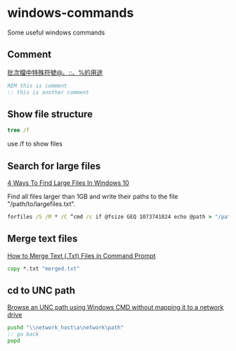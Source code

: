# windows-commands
Some useful windows commands

## Comment
[批次檔中特殊符號@、::、%的用途](https://ithelp.ithome.com.tw/articles/10055209)
```bat
REM this is comment
:: this is another comment
```

## Show file structure
```bat
tree /f
```
use /f to show files

## Search for large files
[4 Ways To Find Large Files In Windows 10](https://helpdeskgeek.com/how-to/find-the-largest-files-on-your-computer/)

Find all files larger than 1GB and write their paths to the file "/path/to/largefiles.txt".

```bat
forfiles /S /M * /C “cmd /c if @fsize GEQ 1073741824 echo @path > "/path/to/largefiles.txt"
```

## Merge text files
[How to Merge Text (.Txt) Files in Command Prompt](https://www.wikihow.com/Merge-Text-(.Txt)-Files-in-Command-Prompt)
```bat
copy *.txt "merged.txt"
```

## cd to UNC path
[Browse an UNC path using Windows CMD without mapping it to a network drive](https://superuser.com/questions/282963/browse-an-unc-path-using-windows-cmd-without-mapping-it-to-a-network-drive)
```bat
pushd "\\network_host\a\network\path"
:: go back
popd
```
